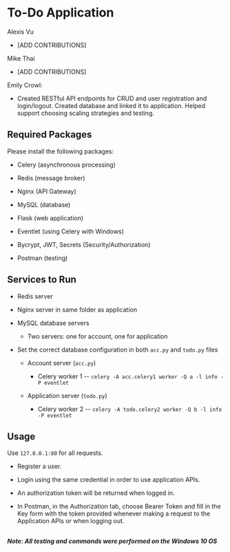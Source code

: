 # To-Do Application

Alexis Vu

- [ADD CONTRIBUTIONS]

Mike Thai

- [ADD CONTRIBUTIONS]

Emily Crowl:

- Created RESTful API endpoints for CRUD and user registration and login/logout. Created database and linked it to application. Helped support choosing scaling strategies and testing.

## Required Packages

Please install the following packages:

- Celery (asynchronous processing)

- Redis (message broker)

- Nginx (API Gateway)

- MySQL (database)

- Flask (web application)

- Eventlet (using Celery with Windows)

- Bycrypt, JWT, Secrets (Security/Authorization)

- Postman (testing)

## Services to Run

- Redis server
  
- Nginx server in same folder as application
  
- MySQL database servers
    - Two servers: one for account, one for application

- Set the correct database configuration in both `acc.py` and `todo.py` files
    - Account server (`acc.py`)
      - Celery worker 1 -- `celery -A acc.celery1 worker -Q a -l info -P eventlet`
        
    - Application server (`todo.py`)
        - Celery worker 2 -- `celery -A todo.celery2 worker -Q b -l info -P eventlet`

## Usage

Use `127.0.0.1:80` for all requests.

- Register a user.
  
- Login using the same credential in order to use application APIs.
  
- An authorization token will be returned when logged in.
  
- In Postman, in the Authorization tab, choose Bearer Token and fill in the Key form with the token provided whenever making a request to the Application APIs or when logging out.

##

##### Note: *All testing and commands were performed on the Windows 10 OS*

